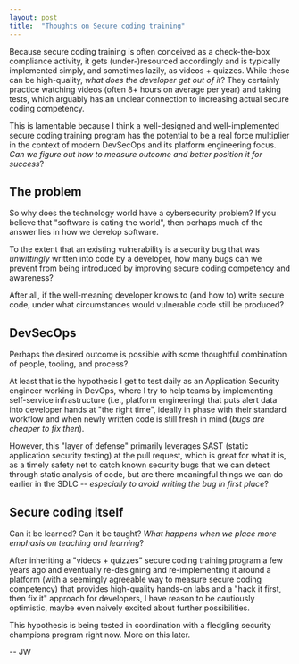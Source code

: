 ```yaml
---
layout: post
title:  "Thoughts on Secure coding training"
---
```

Because secure coding training is often conceived as a check-the-box compliance activity, it gets (under-)resourced accordingly and is typically implemented simply, and sometimes lazily, as videos + quizzes. While these can be high-quality, _what does the developer get out of it_? They certainly practice watching videos (often 8+ hours on average per year) and taking tests, which arguably has an unclear connection to increasing actual secure coding competency.

This is lamentable because I think a well-designed and well-implemented secure coding training program has the potential to be a real force multiplier in the context of modern DevSecOps and its platform engineering focus. _Can we figure out how to measure outcome and better position it for success_?

## The problem
So why does the technology world have a cybersecurity problem? If you believe that "software is eating the world", then perhaps much of the answer lies in how we develop software.

To the extent that an existing vulnerability is a security bug that was _unwittingly_ written into code by a developer, how many bugs can we prevent from being introduced by improving secure coding competency and awareness?

After all, if the well-meaning developer knows to (and how to) write secure code, under what circumstances would vulnerable code still be produced?

## DevSecOps
Perhaps the desired outcome is possible with some thoughtful combination of people, tooling, and process? 

At least that is the hypothesis I get to test daily as an Application Security engineer working in DevOps, where I try to help teams by implementing self-service infrastructure (i.e., platform engineering) that puts alert data into developer hands at "the right time", ideally in phase with their standard workflow and when newly written code is still fresh in mind (_bugs are cheaper to fix then_).

However, this "layer of defense" primarily leverages SAST (static application security testing) at the pull request, which is great for what it is, as a timely safety net to catch known security bugs that we can detect through static analysis of code, but are there meaningful things we can do earlier in the SDLC -- _especially to avoid writing the bug in first place_?

## Secure coding itself
Can it be learned? Can it be taught? _What happens when we place more emphasis on teaching and learning_?

After inheriting a "videos + quizzes" secure coding training program a few years ago and eventually re-designing and re-implementing it around a platform (with a seemingly agreeable way to measure secure coding competency) that provides high-quality hands-on labs and a "hack it first, then fix it" approach for developers, I have reason to be cautiously optimistic, maybe even naively excited about further possibilities.

This hypothesis is being tested in coordination with a fledgling security champions program right now. More on this later.

-- JW

